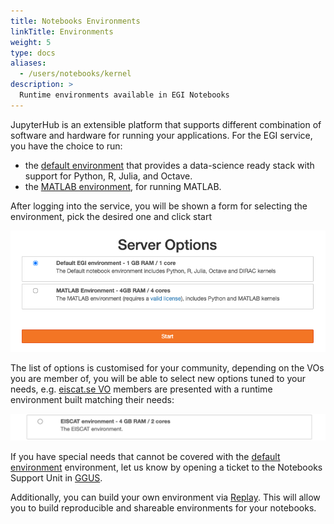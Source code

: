 ```yaml
---
title: Notebooks Environments
linkTitle: Environments
weight: 5
type: docs
aliases:
  - /users/notebooks/kernel
description: >
  Runtime environments available in EGI Notebooks
---
```


JupyterHub is an extensible platform that supports different combination of
software and hardware for running your applications. For the EGI service, you
have the choice to run:

- the [default environment](./default) that provides a data-science ready stack
  with support for Python, R, Julia, and Octave.
- the [MATLAB environment](./matlab), for running MATLAB.

After logging into the service, you will be shown a form for selecting the
environment, pick the desired one and click start

![environmet selection](notebooks-environments.png)

The list of options is customised for your community, depending on the VOs you
are member of, you will be able to select new options tuned to your needs, e.g.
[eiscat.se VO](https://operations-portal.egi.eu/vo/view/voname/eiscat.se)
members are presented with a runtime environment built matching their needs:

![eiscat environment](eiscat-env.png)

If you have special needs that cannot be covered with the
[default environment](./default) environment, let us know by opening a ticket to
the Notebooks Support Unit in [GGUS](https://ggus.eu).

Additionally, you can build your own environment via [Replay](../../replay).
This will allow you to build reproducible and shareable environments for your
notebooks.
